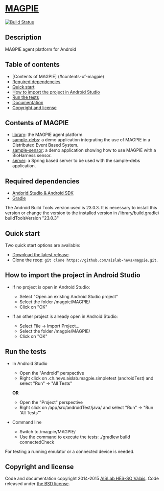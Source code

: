 # [MAGPIE](http://www.hevs.ch/en/mini-sites/projets-produits/aislab/projets/magpie-4826)
[![Build Status](https://travis-ci.org/aislab-hevs/magpie.svg)](https://travis-ci.org/aislab-hevs/magpie)

## Description
MAGPIE agent platform for Android

## Table of contents
- [Contents of MAGPIE] (#contents-of-magpie)
- [Required dependencies](#required-dependencies)
- [Quick start](#quick-start)
- [How to import the project in Android Studio](#how-to-import-the-project-in-android-studio)
- [Run the tests](#run-the-tests)
- [Documentation](#documentation)
- [Copyright and license](#copyright-and-license)

## Contents of MAGPIE
- [library](https://github.com/aislab-hevs/magpie/tree/master/MAGPIE/library): the MAGPIE agent platform.
- [sample-debs](https://github.com/aislab-hevs/magpie/tree/master/MAGPIE/sample-debs): a demo application integrating the use of MAGPIE in a Distributed Event Based System.
- [sample-sensor](https://github.com/aislab-hevs/magpie/tree/master/MAGPIE/sample-sensor): a demo application showing how to use MAGPIE with a BioHarness sensor.
- [server](https://github.com/aislab-hevs/magpie/tree/master/MAGPIE/server): a Spring based server to be used with the sample-debs application. 
 
## Required dependencies
- [Andorid Studio & Android SDK](https://developer.android.com/sdk/installing/index.html?pkg=studio)
- [Gradle](http://www.gradle.org/installation)

The Android Build Tools version used is 23.0.3. It is necessary to install this version or change the version to the installed version in /library/build.gradle/ buildToolsVersion "23.0.3"

## Quick start
Two quick start options are available:

- [Download the latest release](https://github.com/aislab-hevs/magpie/archive/master.zip).
- Clone the reop: `git clone https://github.com/aislab-hevs/magpie.git`.

## How to import the project in Android Studio
- If no project is open in Android Studio:
  - Select "Open an existing Android Studio project"
  - Select the folder /magpie/MAGPIE/
  - Click on "OK"

- If an other project is already open in Android Studio:
  - Select File -> Import Project...
  - Select the folder /magpie/MAGPIE/
  - Click on "OK"

## Run the tests
- In Android Studio
  - Open the "Android" perspective
  - Right click on .ch.hevs.aislab.magpie.simpletest (androidTest) and select "Run" -> "All Tests"
  
  **OR**

  - Open the "Project" perspective
  - Right click on /app/src/androidTest/java/ and select "Run" -> "Run 'All Tests'"

- Command line
  - Switch to /magpie/MAGPIE/
  - Use the command to execute the tests: ./gradlew build connectedCheck

 For testing a running emulator or a connected device is needed.
  
## Copyright and license
Code and documentation copyright 2014-2015 [AISLab HES-SO Valais](http://www.hevs.ch/fr/mini-sites/projets-produits/aislab/). Code released under [the BSD license](https://github.com/aislab-hevs/magpie/blob/master/LICENSE).
